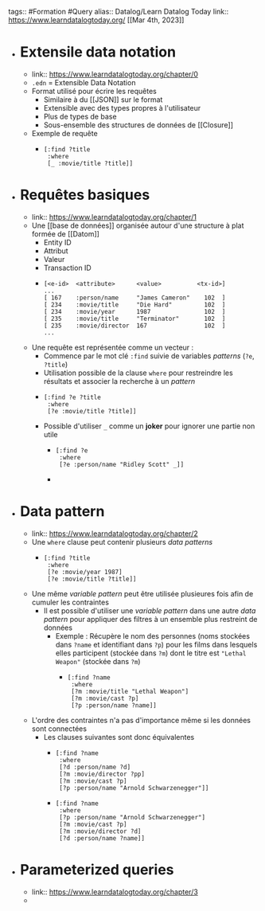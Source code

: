 tags:: #Formation #Query 
alias:: Datalog/Learn Datalog Today 
link:: https://www.learndatalogtoday.org/
[[Mar 4th, 2023]]

- # Extensile data notation
	- link:: https://www.learndatalogtoday.org/chapter/0
	- `.edn` = Extensible Data Notation
	- Format utilisé pour écrire les requêtes
		- Similaire à du [[JSON]] sur le format
		- Extensible avec des types propres à l'utilisateur
		- Plus de types de base
		- Sous-ensemble des structures de données de [[Closure]]
	- Exemple de requête
		- ``` edn
		  [:find ?title
		   :where 
		   [_ :movie/title ?title]]
		  ```
- # Requêtes basiques
	- link:: https://www.learndatalogtoday.org/chapter/1
	- Une [[base de données]] organisée autour d'une structure à plat formée de [[Datom]]
		- Entity ID
		- Attribut
		- Valeur
		- Transaction ID
		- ```
		  [<e-id>  <attribute>      <value>          <tx-id>]
		  ...
		  [ 167    :person/name     "James Cameron"    102  ]
		  [ 234    :movie/title     "Die Hard"         102  ]
		  [ 234    :movie/year      1987               102  ]
		  [ 235    :movie/title     "Terminator"       102  ]
		  [ 235    :movie/director  167                102  ]
		  ...
		  ```
	- Une requête est représentée comme un vecteur :
		- Commence par le mot clé `:find` suivie de variables *patterns* (`?e`, `?title`)
		- Utilisation possible de la clause `where` pour restreindre les résultats et associer la recherche à un *pattern*
		- ```edn
		  [:find ?e ?title
		   :where
		   [?e :movie/title ?title]]
		  ```
		- Possible d'utiliser `_` comme un **joker** pour ignorer une partie non utile
			- ```edn
			  [:find ?e
			   :where
			   [?e :person/name "Ridley Scott" _]]
			  ```
			-
- # Data pattern
	- link:: https://www.learndatalogtoday.org/chapter/2
	- Une `where` clause peut contenir plusieurs *data patterns*
		- ```edn
		  [:find ?title
		   :where
		   [?e :movie/year 1987]
		   [?e :movie/title ?title]]
		  ```
	- Une même *variable pattern* peut être utilisée plusieures fois afin de cumuler les contraintes
		- Il est possible d'utiliser une *variable pattern* dans une autre *data pattern* pour appliquer des filtres à un ensemble plus restreint de données
			- Exemple : Récupère le nom des personnes (noms stockées dans `?name` et identifiant dans `?p`) pour les films dans lesquels elles participent (stockée dans `?m`) dont le titre est `"Lethal Weapon"` (stockée dans `?m`)
				- ```edn
				  [:find ?name
				   :where
				   [?m :movie/title "Lethal Weapon"]
				   [?m :movie/cast ?p]
				   [?p :person/name ?name]]
				  ```
	- L'ordre des contraintes n'a pas d'importance même si les données sont connectées
		- Les clauses suivantes sont donc équivalentes
			- ```edn
			  [:find ?name
			   :where
			   [?d :person/name ?d]
			   [?m :movie/director ?pp]
			   [?m :movie/cast ?p]
			   [?p :person/name "Arnold Schwarzenegger"]]
			  ```
			- ```edn
			  [:find ?name
			   :where
			   [?p :person/name "Arnold Schwarzenegger"]
			   [?m :movie/cast ?p]
			   [?m :movie/director ?d]
			   [?d :person/name ?name]]
			  ```
- # Parameterized queries
	- link:: https://www.learndatalogtoday.org/chapter/3
	-